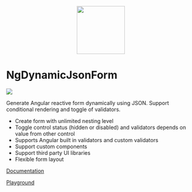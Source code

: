 <img src="https://erqk.github.io/ng-dynamic-json-form/assets/logo.svg
" style="display:block; width: 8rem; margin:auto;">

# NgDynamicJsonForm

<a href="https://codeclimate.com/github/erqk/ng-dynamic-json-form/maintainability"><img src="https://api.codeclimate.com/v1/badges/822fd579fde353c1fa47/maintainability" /></a>

Generate Angular reactive form dynamically using JSON. Support conditional rendering and toggle of validators.

- Create form with unlimited nesting level
- Toggle control status (hidden or disabled) and validators depends on value from other control
- Supports Angular built in validators and custom validators
- Support custom components
- Support third party UI libraries
- Flexible form layout

[Documentation](https://erqk.github.io/ng-dynamic-json-form/docs)

[Playground](https://erqk.github.io/ng-dynamic-json-form/playground)
